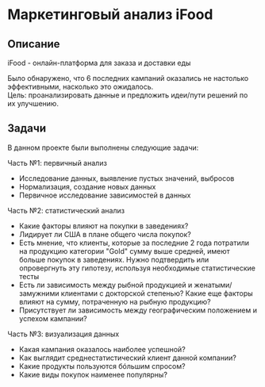 # Маркетинговый анализ iFood

## Описание

iFood - онлайн-платформа для заказа и доставки еды

Было обнаружено, что 6 последних кампаний оказались не настолько эффективными, насколько это ожидалось.\
Цель: проанализировать данные и предложить идеи/пути решений по их улучшению.

## Задачи

В данном проекте были выполнены следующие задачи:

Часть №1: первичный анализ
- Исследование данных, выявление пустых значений, выбросов
- Нормализация, создание новых данных
- Первичное исследование зависимостей в данных

Часть №2: статистический анализ
- Какие факторы влияют на покупки в заведениях?
- Лидирует ли США в плане общего числа покупок?
- Есть мнение, что клиенты, которые за последние 2 года потратили на продукцию категории "Gold" сумму выше средней, имеют больше покупок в заведениях. Нужно подтвердить или опровергнуть эту гипотезу, используя необходимые статистические тесты
- Есть ли зависимость между рыбной продукцией и женатыми/замужними клиентами с докторской степенью? Какие еще факторы влияют на сумму, потраченную на рыбную продукцию?
- Присутствует ли зависимость между географическим положением и успехом кампании?

Часть №3: визуализация данных
- Какая кампания оказалось наиболее успешной?
- Как выглядит среднестатистический клиент данной компании?
- Какие продукты пользуются бóльшим спросом?
- Какие виды покупок наименее популярны?

